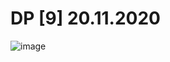 # DP [9] 20.11.2020

![image](https://user-images.githubusercontent.com/81183518/139124487-0491da6b-ad29-46ac-942a-0132925a5b13.png)
